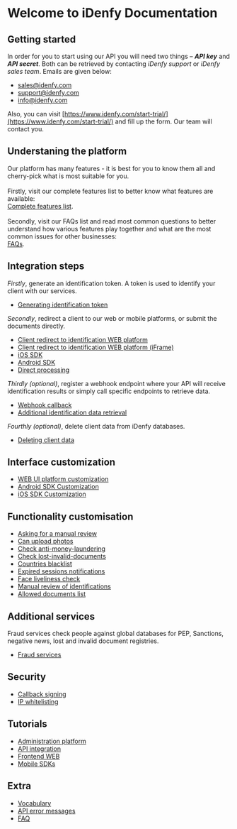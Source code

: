 # Welcome to iDenfy Documentation

## Getting started
In order for you to start using our API you will need two things – ***API key*** and ***API secret***. Both can be retrieved by contacting *iDenfy support* or *iDenfy sales team*. Emails are given below:
- sales@idenfy.com
- support@idenfy.com
- info@idenfy.com

Also, you can visit [https://www.idenfy.com/start-trial/](https://www.idenfy.com/start-trial/) and fill up the form. Our team will contact you.

## Understaning the platform
Our platform has many features - it is best for you to know them all and cherry-pick what is most suitable for you.
<br><br>Firstly, visit our complete features list to better know what features are available:<br>
[Complete features list](https://github.com/idenfy/Documentation/blob/master/pages/FeaturesList.md).
<br><br>Secondly, visit our FAQs list and read most common questions to better understand how various features play together and what are the most common issues for other businesses:<br>
[FAQs](https://github.com/idenfy/Documentation/blob/master/pages/FAQ.md).

## Integration steps
*Firstly*, generate an identification token. A token is used to identify your client with our services.

- [Generating identification token](https://github.com/idenfy/Documentation/blob/master/pages/GeneratingIdentificationToken.md)

*Secondly*, redirect a client to our web or mobile platforms, or submit the documents directly.

- [Client redirect to identification WEB platform](https://github.com/idenfy/Documentation/blob/master/pages/ClientRedirectToWebUi.md)
- [Client redirect to identification WEB platform (iFrame)](https://github.com/idenfy/Documentation/blob/master/pages/ClientRedirectToWebUiIframe.md)
- [iOS SDK](https://github.com/idenfy/Documentation/blob/master/pages/ios-sdk.md)
- [Android SDK](https://github.com/idenfy/Documentation/blob/master/pages/ANDROID-SDK.md)
- [Direct processing](https://github.com/idenfy/Documentation/blob/master/pages/DirectProcessing.md)

*Thirdly (optional)*, register a webhook endpoint where your API will receive identification results or simply call specific endpoints to retrieve data.

- [Webhook callback](https://github.com/idenfy/Documentation/blob/master/pages/ResultCallback.md)
- [Additional identification data retrieval](https://github.com/idenfy/Documentation/blob/master/pages/IdentificationDataRetrieval.md)

*Fourthly (optional)*, delete client data from iDenfy databases.

- [Deleting client data](https://github.com/idenfy/Documentation/blob/master/pages/IdentificationDeletion.md)

## Interface customization
- [WEB UI platform customization](https://github.com/idenfy/Documentation/blob/master/pages/WebUiCustomization.md)
- [Android SDK Customization](https://github.com/idenfy/Documentation/blob/master/pages/AndroidUICustomization.md)
- [iOS SDK Customization](https://github.com/idenfy/Documentation/blob/master/pages/IOSUICustomization.md)

## Functionality customisation
- [Asking for a manual review](https://github.com/idenfy/Documentation/blob/master/pages/functionality-customisation/AskingForManualReview.md)
- [Can upload photos](https://github.com/idenfy/Documentation/blob/master/pages/functionality-customisation/CanUpload.md)
- [Check anti-money-laundering](https://github.com/idenfy/Documentation/blob/master/pages/functionality-customisation/CheckAML.md)
- [Check lost-invalid-documents](https://github.com/idenfy/Documentation/blob/master/pages/functionality-customisation/CheckLID.md)
- [Countries blacklist](https://github.com/idenfy/Documentation/blob/master/pages/functionality-customisation/CountriesBlacklist.md)
- [Expired sessions notifications](https://github.com/idenfy/Documentation/blob/master/pages/functionality-customisation/ExpiredSessions.md)
- [Face liveliness check](https://github.com/idenfy/Documentation/blob/master/pages/functionality-customisation/FaceLiveliness.md)
- [Manual review of identifications](https://github.com/idenfy/Documentation/blob/master/pages/functionality-customisation/ReviewSuccessfulAndFailed.md)
- [Allowed documents list](https://github.com/idenfy/Documentation/blob/master/pages/functionality-customisation/SupportedDocuments.md)

## Additional services
Fraud services check people against global databases for PEP, Sanctions, negative news, lost and invalid document registries.
- [Fraud services](https://github.com/idenfy/Documentation/blob/master/pages/fraud-check-services/FraudApi.md)

## Security
- [Callback signing](https://github.com/idenfy/Documentation/blob/master/pages/CallbackSigning.md)
- [IP whitelisting](https://github.com/idenfy/Documentation/blob/master/pages/IpWhitelisting.md)

## Tutorials
- [Administration platform](https://github.com/idenfy/Documentation/blob/master/pages/tutorials/admin-platform-tutorials.md)
- [API integration]()
- [Frontend WEB]()
- [Mobile SDKs]()

## Extra
- [Vocabulary](https://github.com/idenfy/Documentation/blob/master/pages/Vocabulary.md)
- [API error messages](https://github.com/idenfy/Documentation/blob/master/pages/StandardErrorMessages.md)
- [FAQ](https://github.com/idenfy/Documentation/blob/master/pages/FAQ.md)
